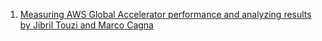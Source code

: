 
1. [Measuring AWS Global Accelerator performance and analyzing results by Jibril Touzi and Marco Cagna](https://aws.amazon.com/blogs/networking-and-content-delivery/measuring-aws-global-accelerator-performance-and-analyzing-results/)